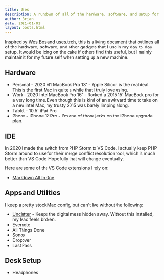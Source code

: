 ```yaml
---
title: Uses
description: A rundown of all of the hardware, software, and setup for my day to day tech life.
author: Brian
date: 2021-01-01
layout: posts.html
---
```


Inspired by [Wes Bos](https://wesbos.com/uses) and [uses.tech](https://uses.tech/), this is a living document that outlines all of the hardware, software, and other gadgets that I use in my day-to-day setup. It would be icing on the cake if others find this useful, but I mainly maintain it for my future self when setting up a new machine.

## Hardware

* Personal - 2020 M1 MacBook Pro 13' - Apple Silicon is the real deal. This is the first Mac in quite a while that I truly love using.
* Work - 2020 Intel MacBook Pro 16' - Rocked a 2015 15' MacBook pro for a very long time. Even though this is kind of an awkward time to take on a new intel Mac, my trusty 2015 was barely limping along.
* Tablet - 10.5' iPad Pro
* Phone - iPhone 12 Pro - I'm one of those jerks on the iPhone upgrade plan.

## IDE

In 2020 I made the switch from PHP Storm to VS Code. I actually keep PHP Storm around to use for their merge conflict resolution tool, which is much better than VS Code. Hopefully that will change eventually.

Here are some of the VS Code extensions I rely on:

* [Markdown All In One](https://marketplace.visualstudio.com/items?itemName=yzhang.markdown-all-in-one)

## Apps and Utilities

I keep a pretty stock Mac config, but can't live without the following:

* [Unclutter](https://unclutterapp.com/) - Keeps the digital mess hidden away. Without this installed, my Mac feels broken.
* Evernote
* All Things Done
* Sonos
* Dropover
* Last Pass
  
## Desk Setup

* Headphones